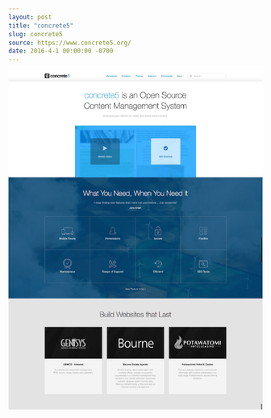 ```yaml
---
layout: post
title: "concrete5"
slug: concrete5
source: https://www.concrete5.org/
date: 2016-4-1 00:00:00 -0700
---
```


<img src="/screenshots/concrete5.jpg">
